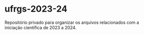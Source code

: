 # ufrgs-2023-24
Repositório privado para organizar os arquivos relacionados com a iniciação científica de 2023 a 2024.
